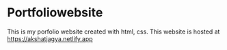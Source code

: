 # Portfoliowebsite
This is my porfolio website created with html, css.
This website is hosted at 
https://akshatjagya.netlify.app
